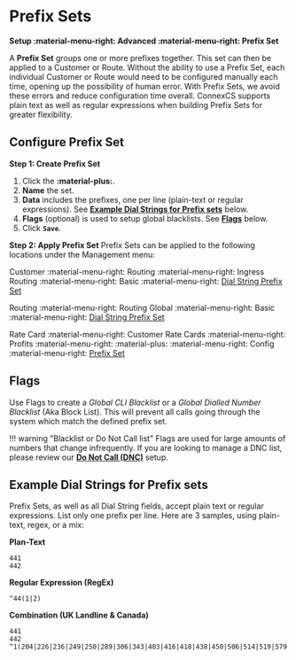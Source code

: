 # Prefix Sets
**Setup :material-menu-right: Advanced :material-menu-right: Prefix Set**

A **Prefix Set** groups one or more prefixes together. This set can then be applied to a Customer or Route. Without the ability to use a Prefix Set, each individual Customer or Route would need to be configured manually each time, opening up the possibility of human error. With Prefix Sets, we avoid these errors and reduce configuration time overall. ConnexCS supports plain text as well as regular expressions when building Prefix Sets for greater flexibility. 

## Configure Prefix Set
**Step 1: Create Prefix Set**

1. Click the **:material-plus:**.
1. **Name** the set. 
1. **Data** includes the prefixes, one per line (plain-text or regular expressions). See [**Example Dial Strings for Prefix sets**](/setup/advanced/prefix-set/#example-dial-strings-for-prefix-sets) below. 
2. **Flags** (optional) is used to setup global blacklists. See [**Flags**](/setup/advanced/prefix-set/#flags) below. 
3. Click **`Save`**. 

**Step 2: Apply Prefix Set**
Prefix Sets can be applied to the following locations under the Management menu:

Customer :material-menu-right: Routing :material-menu-right: Ingress Routing :material-menu-right: Basic :material-menu-right: [Dial String Prefix Set](https://docs.connexcs.com/customer/routing/#basic)

Routing :material-menu-right: Routing Global :material-menu-right: Basic :material-menu-right: [Dial String Prefix Set](https://docs.connexcs.com/global-routing/)

Rate Card :material-menu-right: Customer Rate Cards :material-menu-right: Profits :material-menu-right: :material-plus: :material-menu-right: Config :material-menu-right: [Prefix Set](https://docs.connexcs.com/customer-ratecard/#main-tab)

## Flags
Use Flags to create a *Global CLI Blacklist* or a *Global Dialled Number Blacklist* (Aka Block List). This will prevent all calls going through the system which match the defined prefix set. 

!!! warning "Blacklist or Do Not Call list"
    Flags are used for large amounts of numbers that change infrequently. If you are looking to manage a DNC list, please review our [**Do Not Call (DNC)**](https://docs.connexcs.com/dnc/) setup.
    
 
## Example Dial Strings for Prefix sets
Prefix Sets, as well as all Dial String fields, accept plain text or regular expressions. List only one prefix per line. Here are 3 samples, using plain-text, regex, or a mix:

**Plan-Text**
```
441
442
```

**Regular Expression (RegEx)**
```
^44(1|2)
```

**Combination (UK Landline & Canada)**
```
441
442
^1(204|226|236|249|250|289|306|343|403|416|418|438|450|506|514|519|579|581|587|604|613|647|705|709|778|780|807|819|867|902|905)
```
